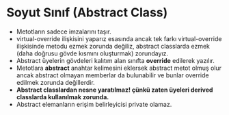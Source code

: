 # Soyut Sınıf (Abstract Class)



* Metotların sadece imzalarını taşır.
* virtual-override ilişkisini yaparız esasında ancak tek farkı virtual-override ilişkisinde metodu ezmek zorunda değiliz, abstract classlarda ezmek (daha doğrusu gövde kısmını oluşturmak) zorundayız.
* Abstract üyelerin gövdeleri kalıtım alan sınıfta __override__ edilerek yazılır.
* Metotlara __abstract__ anahtar kelimesini eklersek abstract metot olmuş olur ancak abstract olmayan memberlar da bulunabilir ve bunlar override edilmek zorunda değillerdir. 
* __Abstract classlardan nesne yaratılmaz! çünkü zaten üyeleri derived classlarda kullanılmak zorunda.__
* Abstract elemanların erişim belirleyicisi private olamaz.

